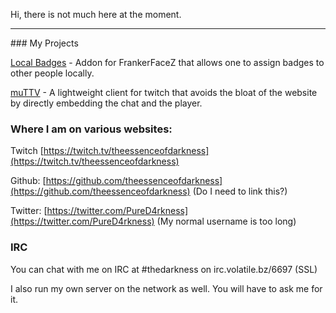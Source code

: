 Hi, there is not much here at the moment.

<hr>
### My Projects

[Local Badges](/LocalBadges) - Addon for FrankerFaceZ that allows one to assign badges to other people locally.

[muTTV](/muTTV.html) - A lightweight client for twitch that avoids the bloat of the website by directly embedding the chat and the player.

### Where I am on various websites:

Twitch [https://twitch.tv/theessenceofdarkness](https://twitch.tv/theessenceofdarkness)

Github: [https://github.com/theessenceofdarkness](https://github.com/theessenceofdarkness) (Do I need to link this?)

Twitter: [https://twitter.com/PureD4rkness](https://twitter.com/PureD4rkness) (My normal username is too long)

### IRC

You can chat with me on IRC at #thedarkness on irc.volatile.bz/6697 (SSL)

I also run my own server on the network as well. You will have to ask me for it.
